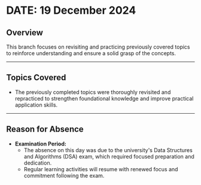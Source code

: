 # DATE: 19 December 2024

## Overview
This branch focuses on revisiting and practicing previously covered topics to reinforce understanding and ensure a solid grasp of the concepts.

---

## Topics Covered
- The previously completed topics were thoroughly revisited and repracticed to strengthen foundational knowledge and improve practical application skills.

---

## Reason for Absence
- **Examination Period:**
  - The absence on this day was due to the university's Data Structures and Algorithms (DSA) exam, which required focused preparation and dedication.
  - Regular learning activities will resume with renewed focus and commitment following the exam.
